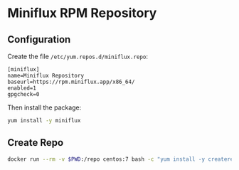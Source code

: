 Miniflux RPM Repository
=======================

Configuration
-------------

Create the file `/etc/yum.repos.d/miniflux.repo`:

```
[miniflux]
name=Miniflux Repository
baseurl=https://rpm.miniflux.app/x86_64/
enabled=1
gpgcheck=0
```

Then install the package:

```bash
yum install -y miniflux
```

Create Repo
-----------

```bash
docker run --rm -v $PWD:/repo centos:7 bash -c "yum install -y createrepo && createrepo /repo/x86_64/"
```

